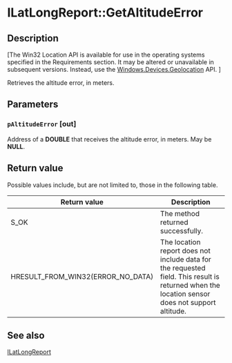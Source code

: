 # ILatLongReport::GetAltitudeError

## Description

[The Win32 Location API is available for use in the operating systems specified in the Requirements section. It may be altered or unavailable in subsequent versions. Instead, use the [Windows.Devices.Geolocation](https://learn.microsoft.com/uwp/api/windows.devices.geolocation)
API.
]

Retrieves the altitude error, in meters.

## Parameters

### `pAltitudeError` [out]

Address of a **DOUBLE** that receives the altitude error, in meters. May be **NULL**.

## Return value

Possible values include, but are not limited to, those in the following table.

| Return value | Description |
| --- | --- |
| S_OK | The method returned successfully. |
| HRESULT_FROM_WIN32(ERROR_NO_DATA) | The location report does not include data for the requested field. This result is returned when the location sensor does not support altitude. |

## See also

[ILatLongReport](https://learn.microsoft.com/windows/desktop/api/locationapi/nn-locationapi-ilatlongreport)